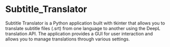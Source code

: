 # Subtitle_Translator
Subtitle Translator is a Python application built with tkinter that allows you to translate subtitle files (.srt) from one language to another using the DeepL translation API. The application provides a GUI for user interaction and allows you to manage translations through various settings.
